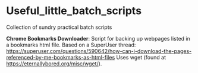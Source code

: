 # Useful_little_batch_scripts
Collection of sundry practical batch scripts

**Chrome Bookmarks Downloader**: 
Script for backing up webpages listed in a bookmarks html file.
Based on a SuperUser thread: https://superuser.com/questions/590642/how-can-i-download-the-pages-referenced-by-me-bookmarks-as-html-files
Uses wget (found at https://eternallybored.org/misc/wget/).
